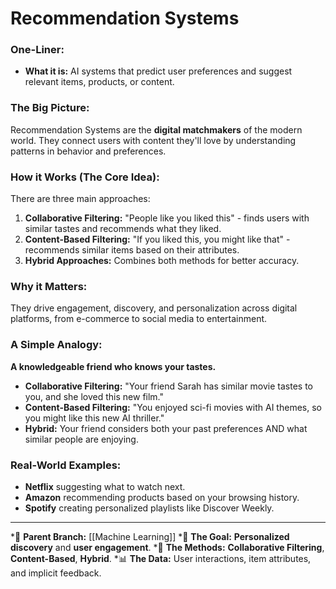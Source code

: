# Recommendation Systems

### One-Liner:
*   **What it is:** AI systems that predict user preferences and suggest relevant items, products, or content.

### The Big Picture:
Recommendation Systems are the **digital matchmakers** of the modern world. They connect users with content they'll love by understanding patterns in behavior and preferences.

### How it Works (The Core Idea):
There are three main approaches:
1.  **Collaborative Filtering:** "People like you liked this" - finds users with similar tastes and recommends what they liked.
2.  **Content-Based Filtering:** "If you liked this, you might like that" - recommends similar items based on their attributes.
3.  **Hybrid Approaches:** Combines both methods for better accuracy.

### Why it Matters:
They drive engagement, discovery, and personalization across digital platforms, from e-commerce to social media to entertainment.

### A Simple Analogy:
**A knowledgeable friend who knows your tastes.**
*   **Collaborative Filtering:** "Your friend Sarah has similar movie tastes to you, and she loved this new film."
*   **Content-Based Filtering:** "You enjoyed sci-fi movies with AI themes, so you might like this new AI thriller."
*   **Hybrid:** Your friend considers both your past preferences AND what similar people are enjoying.

### Real-World Examples:
*   **Netflix** suggesting what to watch next.
*   **Amazon** recommending products based on your browsing history.
*   **Spotify** creating personalized playlists like Discover Weekly.

---
*🌳 **Parent Branch:** [[Machine Learning]]
*🎯 **The Goal:** **Personalized discovery** and **user engagement**.
*🔧 **The Methods:** **Collaborative Filtering**, **Content-Based**, **Hybrid**.
*📊 **The Data:** User interactions, item attributes, and implicit feedback.
